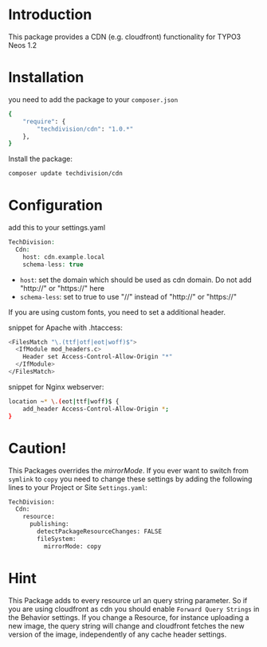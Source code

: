
# Introduction

This package provides a CDN (e.g. cloudfront) functionality for TYPO3 Neos 1.2


# Installation

you need to add the package to your `composer.json`

``` bash
{
    "require": {
        "techdivision/cdn": "1.0.*"
    },
}
```

Install the package:

``` bash
composer update techdivision/cdn
```



# Configuration

add this to your settings.yaml

``` php
TechDivision:
  Cdn:
    host: cdn.example.local
    schema-less: true
```

* `host`: set the domain which should be used as cdn domain. Do not add "http://" or "https://" here
* `schema-less`: set to true to use "//" instead of "http://" or "https://"



If you are using custom fonts, you need to set a additional header.

snippet for Apache with .htaccess:

``` bash
<FilesMatch "\.(ttf|otf|eot|woff)$">
  <IfModule mod_headers.c>
    Header set Access-Control-Allow-Origin "*"
  </IfModule>
</FilesMatch>
```

snippet for Nginx webserver:

``` bash
location ~* \.(eot|ttf|woff)$ {
    add_header Access-Control-Allow-Origin *;
}
```



# Caution!

This Packages overrides the *mirrorMode*. If you ever want to switch from `symlink` to `copy` you need to change these settings
by adding the following lines to your Project or Site `Settings.yaml`:

``` bash
TechDivision:
  Cdn:
    resource:
      publishing:
        detectPackageResourceChanges: FALSE
        fileSystem:
          mirrorMode: copy
```


# Hint

This Package adds to every resource url an query string parameter. So if you are using cloudfront as cdn you should enable
`Forward Query Strings` in the Behavior settings. If you change a Resource, for instance uploading a new image, the query
string will change and cloudfront fetches the new version of the image, independently of any cache header settings.


